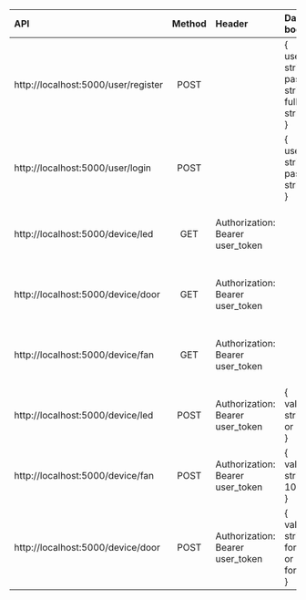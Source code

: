 
| API | Method | Header | Data body | Response (If OK) | Description |
| :- | :-: | :-| :- | :- | :- |
| http://localhost:5000/user/register| POST | | {<br>username: string <br> password: string <br> fullname: string<br>} | | User register |
| http://localhost:5000/user/login | POST | | {<br>username: string <br> password: string<br>} | | User login
| http://localhost:5000/device/led | GET | Authorization: Bearer user_token | | {<br>value: led's value("0" \| "1")<br>} | Get led's value |
| http://localhost:5000/device/door | GET | Authorization: Bearer user_token | | {<br>value: door's value("0" \| "1")<br>} | Get door's value |
| http://localhost:5000/device/fan | GET | Authorization: Bearer user_token | | {<br>value: fan's value(0 - 100)<br>} | Get fan speed 
| http://localhost:5000/device/led | POST | Authorization: Bearer user_token | {<br>value: string("0" or "1")<br>} | {<br>msg: "Succesfully"<br>} | Send data from client to turn on/off the led |
| http://localhost:5000/device/fan | POST | Authorization: Bearer user_token | {<br>value: string(0 - 100)<br>} | {<br>msg: "Succesfully"<br>} | Send data from client to adjust fan speed  |
| http://localhost:5000/device/door | POST | Authorization: Bearer user_token | {<br>value: string("0" for open or "90" for close<br>} | {<br>msg: "Succesfully"<br>} | Send data from client to open/close the door |
